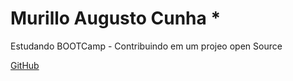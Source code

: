 
# Murillo Augusto Cunha *

Estudando BOOTCamp - Contribuindo em um projeo open Source

[GitHub](https://github.com/murilloac)


